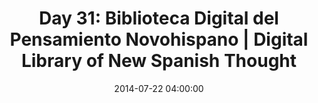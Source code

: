 ---
permalink: /jekyll/update/2014/07/22/day31
redirect_to: http://arounddh.elotroalex.com/jekyll/update/2014/07/22/day31
layout: base_redirect
title:  "Day 31: Biblioteca Digital del Pensamiento Novohispano | Digital Library of New Spanish Thought"
date:   2014-07-22 04:00:00
categories: jekyll update
---